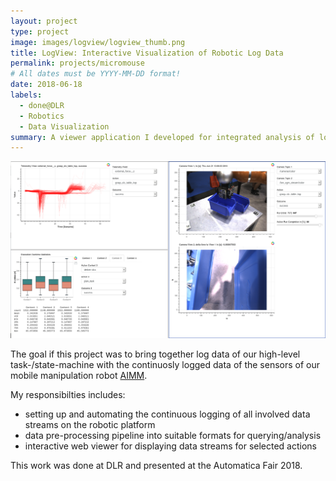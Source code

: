 ```yaml
---
layout: project
type: project
image: images/logview/logview_thumb.png
title: LogView: Interactive Visualization of Robotic Log Data 
permalink: projects/micromouse
# All dates must be YYYY-MM-DD format!
date: 2018-06-18
labels:
  - done@DLR
  - Robotics
  - Data Visualization
summary: A viewer application I developed for integrated analysis of logged task-execution data with logged sensor data for our mobile manipulation platform.
---
```


<a href="https://raw.githubusercontent.com/SebastianRiedel/sebastianriedel.github.io/master/images/logview/logview.png" class="ui medium image">
  <img src="../images/logview/logview.png">
</a>

The goal if this project was to bring together log data of our high-level task-/state-machine with the continuosly logged data of the sensors of our mobile manipulation robot [AIMM](https://www.dlr.de/rm/en/desktopdefault.aspx/tabid-11409/#gallery/29194).

My responsibilties includes:
- setting up and automating the continuous logging of all involved data streams on the robotic platform
- data pre-processing pipeline into suitable formats for querying/analysis
- interactive web viewer for displaying data streams for selected actions

This work was done at DLR and presented at the Automatica Fair 2018.
